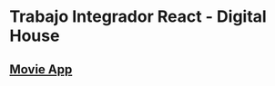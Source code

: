 # Trabajo Integrador React - Digital House
## [Movie App](https://movie-integrador-react-.herokuapp.com/)